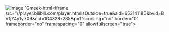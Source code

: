 ![Image](https://github.com/user-attachments/assets/dcd2c518-f0f3-4ad9-95a0-729faa40cffe)
`Gmeek-html<iframe src="//player.bilibili.com/player.htmlisOutside=true&aid=653141185&bvid=BV1jY4y1y7X9&cid=1043287285&p=1"scrolling="no" border="0" frameborder="no" framespacing="0" allowfullscreen="true"></iframe>